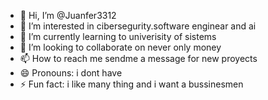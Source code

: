 - 👋 Hi, I’m @Juanfer3312
- 👀 I’m interested in cibersegurity.software enginear and ai 
- 🌱 I’m currently learning to univerisity of sistems
- 💞️ I’m looking to collaborate on never only money 
- 📫 How to reach me sendme a message for new proyects 
- 😄 Pronouns: i dont have 
- ⚡ Fun fact: i like many thing and i want a bussinesmen 

<!---
Juanfer3312/Juanfer3312 is a ✨ special ✨ repository because its `README.md` (this file) appears on your GitHub profile.
You can click the Preview link to take a look at your changes.
--->
